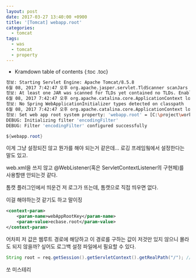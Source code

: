```yaml
---
layout: post
date: 2017-03-27 13:40:00 +0900
title: '[Tomcat] webapp.root'
categories:
  - tomcat
tags:
  - was
  - tomcat
  - property
---
```


* Kramdown table of contents
{:toc .toc}

```bash
정보: Starting Servlet Engine: Apache Tomcat/8.5.8
6월 08, 2017 7:42:47 오후 org.apache.jasper.servlet.TldScanner scanJars
정보: At least one JAR was scanned for TLDs yet contained no TLDs. Enable debug logging for this logger for a complete list of JARs that were scanned but no TLDs were found in them. Skipping unneeded JARs during scanning can improve startup time and JSP compilation time.
6월 08, 2017 7:42:47 오후 org.apache.catalina.core.ApplicationContext log
정보: No Spring WebApplicationInitializer types detected on classpath
6월 08, 2017 7:42:47 오후 org.apache.catalina.core.ApplicationContext log
정보: Set web app root system property: 'webapp.root' = [C:\project\workspace\.metadata\.plugins\org.eclipse.wst.server.core\tmp1\wtpwebapps\frontweb\]
DEBUG: Initializing filter 'encodingFilter'
DEBUG: Filter 'encodingFilter' configured successfully
```

```java
${webapp.root}
```

이게 그냥 설정되진 않고 뭔가를 해야 되는거 같은데...
로깅 프레임웤에서 설정한다는 말도 있고.

web.xml을 쓰지 않고 @WebListener(혹은 ServletContextListener의 구현체)를 사용할땐 안되는것 같다.

톰캣 플러그인에서 띄운건 저 로그가 뜨는데, 톰캣으로 직접 띄우면 없다.

이걸 해야하는것 같기도 하고 말이징

```xml
<context-param>
	<param-name>webAppRootKey</param-name>
	<param-value>ecbase.root</param-value>
</context-param>
```

어차피 저 값은 웹루트 경로에 해당하고 이 경로를 구하는 값이 저것만 있지 않으니 몰라도 되지 않을까? 싶어도 로그백 설정 파일에서 필요할 수 있다.

```java
String root = req.getSession().getServletContext().getRealPath("/"); // 이 값과 webapp.root는 같음
```

쏘 미스테리
